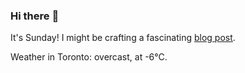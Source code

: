 ### Hi there :wave:

It's Sunday! I might be crafting a fascinating [blog post](https://benjaminwuethrich.dev).

Weather in Toronto: overcast, at -6°C.
